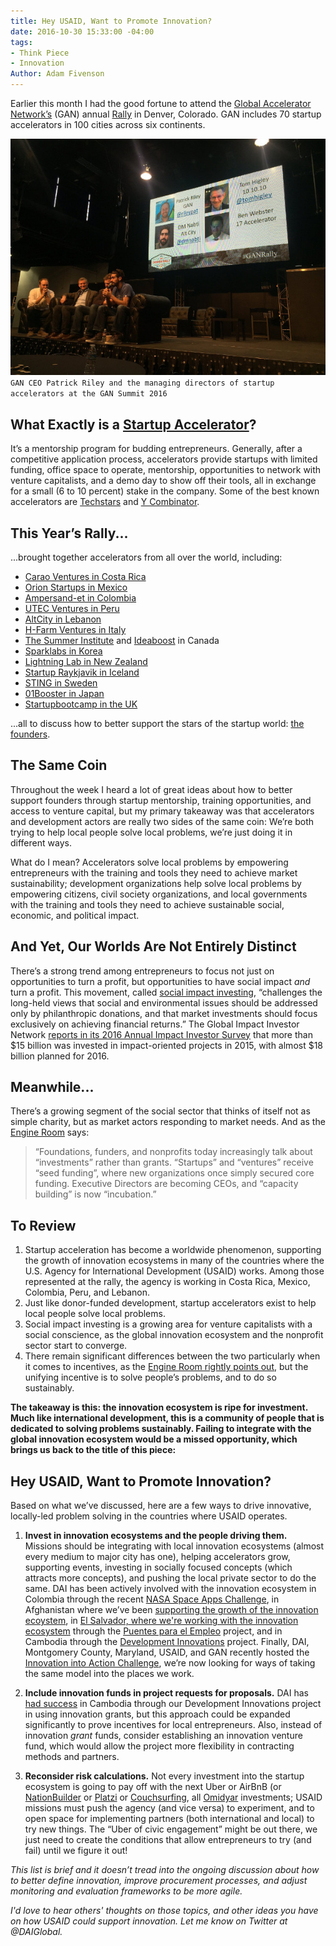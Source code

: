 ```yaml
---
title: Hey USAID, Want to Promote Innovation?
date: 2016-10-30 15:33:00 -04:00
tags:
- Think Piece
- Innovation
Author: Adam Fivenson
---
```


Earlier this month I had the good fortune to attend the [Global Accelerator Network’s](http://gan.co) (GAN) annual [Rally]( https://twitter.com/hashtag/ganrally) in Denver, Colorado. GAN includes 70 startup accelerators in 100 cities across six continents. 

![GAN stage.jpg](/uploads/GAN%20stage.jpg)
`GAN CEO Patrick Riley and the managing directors of startup accelerators at the GAN Summit 2016`

<!--more-->

## What Exactly is a [Startup Accelerator](https://en.wikipedia.org/wiki/Seed_accelerator)?

It’s a mentorship program for budding entrepreneurs. Generally, after a competitive application process, accelerators provide startups with limited funding, office space to operate, mentorship, opportunities to network with venture capitalists, and a demo day to show off their tools, all in exchange for a small (6 to 10 percent) stake in the company. Some of the best known accelerators are [Techstars](http://www.techstars.com/) and [Y Combinator](https://www.ycombinator.com/). 


## This Year’s Rally...
...brought together accelerators from all over the world, including:

* [Carao Ventures in Costa Rica](http://www.caraov.com/)
* [Orion Startups in Mexico](http://hello.orionstartups.com/)
* [Ampersand-et in Colombia](http://gan.co/members/view/ampersand-et)
* [UTEC Ventures in Peru](http://www.utecventures.com/)
* [AltCity in Lebanon](http://www.altcity.me/)
* [H-Farm Ventures in Italy](http://www.h-farm.com/en/)
* [The Summer Institute](http://www.summerinst.ca/) and [Ideaboost](http://www.ideaboost.ca/) in Canada
* [Sparklabs in Korea](http://www.sparklabs.co.kr/)
* [Lightning Lab in New Zealand](http://www.lightninglab.co.nz/)
* [Startup Raykjavik in Iceland]( http://www.startupreykjavik.com/)
* [STING in Sweden](http://www.stockholminnovation.com/en/our-programs/sting-accelerate/)
* [01Booster in Japan](https://01booster.com/)
* [Startupbootcamp in the UK](https://www.startupbootcamp.org/)

...all to discuss how to better support the stars of the startup world: [the founders](http://www.inc.com/young-entrepreneur-council/7-rockstar-female-founders-share-their-best-startup-advice.html). 

## The Same Coin
Throughout the week I heard a lot of great ideas about how to better support founders through startup mentorship, training opportunities, and access to venture capital, but my primary takeaway was that accelerators and development actors are really two sides of the same coin: We’re both trying to help local people solve local problems, we’re just doing it in different ways. 

What do I mean? Accelerators solve local problems by empowering entrepreneurs with the training and tools they need to achieve market sustainability; development organizations help solve local problems by empowering citizens, civil society organizations, and local governments with the training and tools they need to achieve sustainable social, economic, and political impact. 

## And Yet, Our Worlds Are Not Entirely Distinct 
There’s a strong trend among entrepreneurs to focus not just on opportunities to turn a profit, but opportunities to have social impact *and* turn a profit. This movement, called [social impact investing](https://thegiin.org/impact-investing/need-to-know/), “challenges the long-held views that social and environmental issues should be addressed only by philanthropic donations, and that market investments should focus exclusively on achieving financial returns.” The Global Impact Investor Network [reports in its 2016 Annual Impact Investor Survey](https://thegiin.org/assets/2016%20GIIN%20Annual%20Impact%20Investor%20Survey_Web.pdf) that more than $15 billion was invested in impact-oriented projects in 2015, with almost $18 billion planned for 2016.

## Meanwhile...
There’s a growing segment of the social sector that thinks of itself not as simple charity, but as market actors responding to market needs. And as the [Engine Room](https://www.theengineroom.org/disrupt-your-market) says:

> “Foundations, funders, and nonprofits today increasingly talk about “investments” rather than grants. “Startups” and “ventures” receive “seed funding”, where new organizations once simply secured core funding. Executive Directors are becoming CEOs, and “capacity building” is now “incubation.”

## To Review
1. Startup acceleration has become a worldwide phenomenon, supporting the growth of innovation ecosystems in many of the countries where the U.S. Agency for International Development (USAID) works. Among those represented at the rally, the agency is working in Costa Rica, Mexico, Colombia, Peru, and Lebanon.
2. Just like donor-funded development, startup accelerators exist to help local people solve local problems. 
3. Social impact investing is a growing area for venture capitalists with a social conscience, as the global innovation ecosystem and the nonprofit sector start to converge. 
4. There remain significant differences between the two particularly when it comes to incentives, as the [Engine Room rightly points out](https://www.theengineroom.org/disrupt-your-market/), but the unifying incentive is to solve people’s problems, and to do so sustainably. 

**The takeaway is this: the innovation ecosystem is ripe for investment. Much like international development, this is a community of people that is dedicated to solving problems sustainably. Failing to integrate with the global innovation ecosystem would be a missed opportunity, which brings us back to the title of this piece:**

## Hey USAID, Want to Promote Innovation?
Based on what we’ve discussed, here are a few ways to drive innovative, locally-led problem solving in the countries where USAID operates. 

1. **Invest in innovation ecosystems and the people driving them.** 
Missions should be integrating with local innovation ecosystems (almost every medium to major city has one), helping accelerators grow, supporting events, investing in socially focused concepts (which attracts more concepts), and pushing the local private sector to do the same. DAI has been actively involved with the innovation ecosystem in Colombia through the recent [NASA Space Apps Challenge](https://dai-global-digital.com/top-3-climate-change-concepts-from-the-2016-nasa-space-apps-challenge-bogota.html), in Afghanistan where we’ve been [supporting the growth of the innovation ecoystem](https://dai-global-digital.com/sowing-the-seeds-of-a-tech-for-social-good-ecosystem-in-afghanistan.html), in [El Salvador, where we're working with the innovation ecosystem](https://dai-global-digital.com/innovation-and-entrepreneurship-in-el-salvador.html) through the [Puentes para el Empleo](http://dai.com/our-work/projects/usaidel-salvador-puentes-para-el-empleo-bridges-employment-project) project, and in Cambodia through the [Development Innovations](http://www.development-innovations.org/success-stories/) project. Finally, DAI, Montgomery County, Maryland, USAID, and GAN recently hosted the [Innovation into Action Challenge](http://dai.com/news-publications/news/innovation-action-challenge-winners-chosen), we’re now looking for ways of taking the same model into the places we work. 

2. **Include innovation funds in project requests for proposals.** DAI has [had success](http://www.development-innovations.org/success-stories/) in Cambodia through our Development Innovations project in using innovation grants, but this approach could be expanded significantly to prove incentives for local entrepreneurs. Also, instead of innovation *grant* funds, consider establishing an innovation venture fund, which would allow the project more flexibility in contracting methods and partners.

3. **Reconsider risk calculations.** Not every investment into the startup ecosystem is going to pay off with the next Uber or AirBnB (or [NationBuilder](http://nationbuilder.com/) or [Platzi](https://courses.platzi.com/) or [Couchsurfing](https://www.couchsurfing.com), all [Omidyar](https://www.omidyar.com) investments; USAID missions must push the agency (and vice versa) to experiment, and to open space for implementing partners (both international and local) to try new things. The “Uber of civic engagement” might be out there, we just need to create the conditions that allow entrepreneurs to try (and fail) until we figure it out! 

*This list is brief and it doesn’t tread into the ongoing discussion about how to better define innovation, improve procurement processes,  and adjust monitoring and evaluation frameworks to be more agile.*

*I'd love to hear others' thoughts on those topics, and other ideas you have on how USAID could support innovation. Let me know on Twitter at @DAIGlobal.*